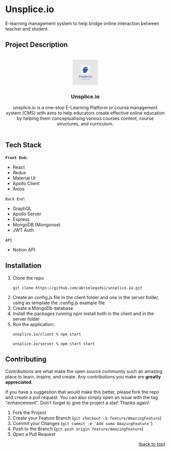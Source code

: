 # Unsplice.io

E-learning management system to help bridge online interaction between teacher and student.

## Project Description

<!-- PROJECT LOGO -->
<br />
<div align="center">
  <a href="https://github.com/abrielequdsi/unsplice.io/blob/developement/main_logo.png">
    <img src="main_logo.png" alt="Logo" width="80" height="80">
  </a>

<h3 align="center">Unsplice.io</h3>

  <p align="center">
    unsplice.io is a one-stop E-Learning Platform or course management system (CMS) with aims to help educators create effective online education by helping them conceptualising various courses content, course structures, and curriculum.
    <br />
    <br />
  </p>
</div>

## Tech Stack

**`Front End:`**

- React
- Redux
- Material UI
- Apollo Client
- Axios

`Back End:`

- GraphQL
- Apollo Server
- Express
- MongoDB (Mongoose)
- JWT Auth

`API`

- Notion API

<!-- INSTALLATION -->
## Installation

1. Clone the repo
   ```
   git clone https://github.com/abrielequdsi/unsplice.io.git
   ```
2. Create an config.js file in the client folder and one in the server folder, using as template the .config.js example file
3. Create a MongoDb database
4. Install the packages running npm install both in the client and in the server folder
5. Run the application:
   ```
   unsplice.io/client % npm start
   ```
   ```
   unsplice.io/server % npm start start
   ```


<!-- CONTRIBUTING -->
## Contributing

Contributions are what make the open source community such an amazing place to learn, inspire, and create. Any contributions you make are **greatly appreciated**.

If you have a suggestion that would make this better, please fork the repo and create a pull request. You can also simply open an issue with the tag "enhancement".
Don't forget to give the project a star! Thanks again!

1. Fork the Project
2. Create your Feature Branch (`git checkout -b feature/AmazingFeature`)
3. Commit your Changes (`git commit -m 'Add some AmazingFeature'`)
4. Push to the Branch (`git push origin feature/AmazingFeature`)
5. Open a Pull Request

<p align="right">(<a href="#top">back to top</a>)</p>